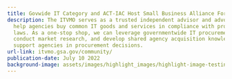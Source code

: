 ```yaml
---
title: Govwide IT Category and ACT-IAC Host Small Business Alliance Forum
description: The ITVMO serves as a trusted independent advisor and advocate to
  help agencies buy common IT goods and services in compliance with procurement
  laws. As a one-stop shop, we can leverage governmentwide IT procurement data,
  conduct market research, and develop shared agency acquisition knowledge to
  support agencies in procurement decisions.
url-link: itvmo.gsa.gov/community/
publication-date: July 10 2022
background-image: assets/images/highlight_images/highlight-image-testing2.png
---
```

